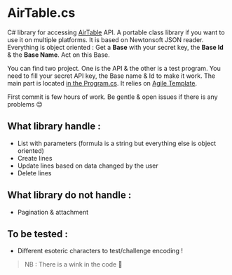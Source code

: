 # AirTable.cs

C# library for accessing [AirTable](https://airtable.com/) API. A portable class library if you want to use it on multiple platforms. It is based on Newtonsoft JSON reader.
Everything is object oriented : Get a **Base** with your secret key, the **Base Id** & the **Base Name**. Act on this Base.

You can find two project. One is the API & the other is a test program. You need to fill your secret API key, the Base name & Id to make it work. The main part is located [in the Program.cs](https://github.com/alphamax/AirTable.cs/blob/master/Sources/AirTable/AirTable.Test/Program.cs).
It relies on [Agile Template](https://airtable.com/templates/featured/expJAKb5VbrjX1RkC/agile-product-planning).

First commit is few hours of work. Be gentle & open issues if there is any problems :blush:

## What library handle :
* List with parameters (formula is a string but everything else is object oriented)
* Create lines
* Update lines based on data changed by the user
* Delete lines

## What library do not handle : 
* Pagination & attachment

## To be tested :
* Different esoteric characters to test/challenge encoding !

>NB : There is a wink in the code :beer:
